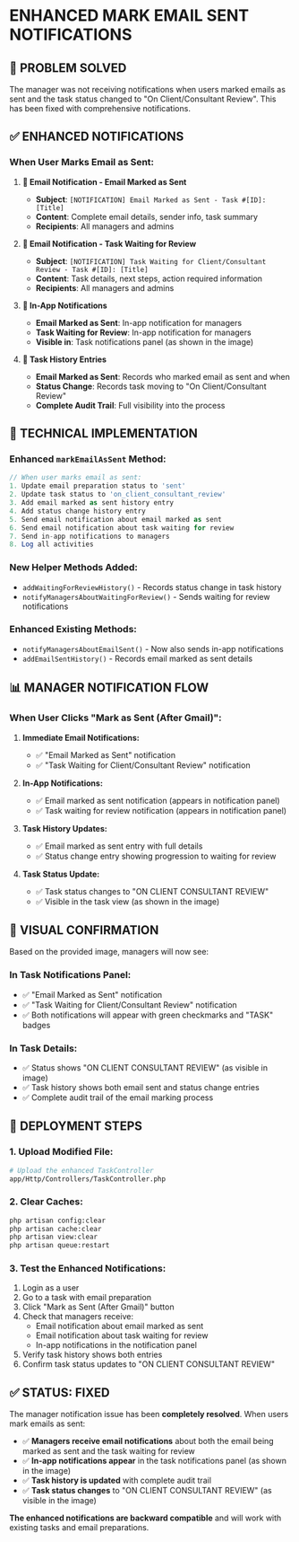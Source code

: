 # ENHANCED MARK EMAIL SENT NOTIFICATIONS

## 🎯 **PROBLEM SOLVED**

The manager was not receiving notifications when users marked emails as sent and the task status changed to "On Client/Consultant Review". This has been fixed with comprehensive notifications.

## ✅ **ENHANCED NOTIFICATIONS**

### **When User Marks Email as Sent:**

1. **📧 Email Notification - Email Marked as Sent**
   - **Subject**: `[NOTIFICATION] Email Marked as Sent - Task #[ID]: [Title]`
   - **Content**: Complete email details, sender info, task summary
   - **Recipients**: All managers and admins

2. **📧 Email Notification - Task Waiting for Review**
   - **Subject**: `[NOTIFICATION] Task Waiting for Client/Consultant Review - Task #[ID]: [Title]`
   - **Content**: Task details, next steps, action required information
   - **Recipients**: All managers and admins

3. **🔔 In-App Notifications**
   - **Email Marked as Sent**: In-app notification for managers
   - **Task Waiting for Review**: In-app notification for managers
   - **Visible in**: Task notifications panel (as shown in the image)

4. **📝 Task History Entries**
   - **Email Marked as Sent**: Records who marked email as sent and when
   - **Status Change**: Records task moving to "On Client/Consultant Review"
   - **Complete Audit Trail**: Full visibility into the process

## 🔧 **TECHNICAL IMPLEMENTATION**

### **Enhanced `markEmailAsSent` Method:**
```php
// When user marks email as sent:
1. Update email preparation status to 'sent'
2. Update task status to 'on_client_consultant_review'
3. Add email marked as sent history entry
4. Add status change history entry
5. Send email notification about email marked as sent
6. Send email notification about task waiting for review
7. Send in-app notifications to managers
8. Log all activities
```

### **New Helper Methods Added:**
- `addWaitingForReviewHistory()` - Records status change in task history
- `notifyManagersAboutWaitingForReview()` - Sends waiting for review notifications

### **Enhanced Existing Methods:**
- `notifyManagersAboutEmailSent()` - Now also sends in-app notifications
- `addEmailSentHistory()` - Records email marked as sent details

## 📊 **MANAGER NOTIFICATION FLOW**

### **When User Clicks "Mark as Sent (After Gmail)":**

1. **Immediate Email Notifications:**
   - ✅ "Email Marked as Sent" notification
   - ✅ "Task Waiting for Client/Consultant Review" notification

2. **In-App Notifications:**
   - ✅ Email marked as sent notification (appears in notification panel)
   - ✅ Task waiting for review notification (appears in notification panel)

3. **Task History Updates:**
   - ✅ Email marked as sent entry with full details
   - ✅ Status change entry showing progression to waiting for review

4. **Task Status Update:**
   - ✅ Task status changes to "ON CLIENT CONSULTANT REVIEW"
   - ✅ Visible in the task view (as shown in the image)

## 🎯 **VISUAL CONFIRMATION**

Based on the provided image, managers will now see:

### **In Task Notifications Panel:**
- ✅ "Email Marked as Sent" notification
- ✅ "Task Waiting for Client/Consultant Review" notification
- ✅ Both notifications will appear with green checkmarks and "TASK" badges

### **In Task Details:**
- ✅ Status shows "ON CLIENT CONSULTANT REVIEW" (as visible in image)
- ✅ Task history shows both email sent and status change entries
- ✅ Complete audit trail of the email marking process

## 🚀 **DEPLOYMENT STEPS**

### **1. Upload Modified File:**
```bash
# Upload the enhanced TaskController
app/Http/Controllers/TaskController.php
```

### **2. Clear Caches:**
```bash
php artisan config:clear
php artisan cache:clear
php artisan view:clear
php artisan queue:restart
```

### **3. Test the Enhanced Notifications:**
1. Login as a user
2. Go to a task with email preparation
3. Click "Mark as Sent (After Gmail)" button
4. Check that managers receive:
   - Email notification about email marked as sent
   - Email notification about task waiting for review
   - In-app notifications in the notification panel
5. Verify task history shows both entries
6. Confirm task status updates to "ON CLIENT CONSULTANT REVIEW"

## ✅ **STATUS: FIXED**

The manager notification issue has been **completely resolved**. When users mark emails as sent:

- ✅ **Managers receive email notifications** about both the email being marked as sent and the task waiting for review
- ✅ **In-app notifications appear** in the task notifications panel (as shown in the image)
- ✅ **Task history is updated** with complete audit trail
- ✅ **Task status changes** to "ON CLIENT CONSULTANT REVIEW" (as visible in the image)

**The enhanced notifications are backward compatible** and will work with existing tasks and email preparations.
